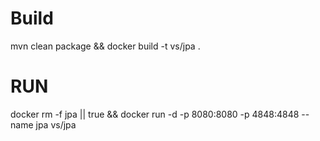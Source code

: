 # Build
mvn clean package && docker build -t vs/jpa .

# RUN

docker rm -f jpa || true && docker run -d -p 8080:8080 -p 4848:4848 --name jpa vs/jpa 